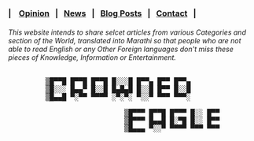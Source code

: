 ### | &nbsp;&nbsp; [Opinion](https://crowned-eagle.github.io/ReadMr/Op-Ed.html)  &nbsp;&nbsp;|&nbsp;&nbsp;  [News](https://crowned-eagle.github.io/ReadMr/News.html) &nbsp;&nbsp;|&nbsp;&nbsp;  [Blog Posts](https://crowned-eagle.github.io/ReadMr/Blog_Posts.html) &nbsp;&nbsp;|&nbsp;&nbsp; [Contact](https://crowned-eagle.github.io/ReadMr/Contact.html) &nbsp;&nbsp;|

###### This website intends to share selcet articles from various Categories and section of the World, translated into Marathi so that people who are not able to read English or any Other Foreign languages don't miss these pieces of Knowledge, Information or Entertainment.


<pre>
         ▒█▀▀█ █▀▀█ █▀▀█ █░░░█ █▀▀▄ █▀▀ █▀▀▄ 
         ▒█░░░ █▄▄▀ █░░█ █▄█▄█ █░░█ █▀▀ █░░█ 
         ▒█▄▄█ ▀░▀▀ ▀▀▀▀ ░▀░▀░ ▀░░▀ ▀▀▀ ▀▀▀░
    
                            ▒█▀▀▀ █▀▀█ █▀▀▀ █░░ █▀▀ 
                            ▒█▀▀▀ █▄▄█ █░▀█ █░░ █▀▀ 
                            ▒█▄▄▄ ▀░░▀ ▀▀▀▀ ▀▀▀ ▀▀▀
</pre>
